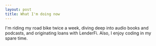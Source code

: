 ```yaml
---
layout: post
title: What I'm doing now
---
```


I'm riding my road bike twice a week, diving deep into audio books and podcasts, and originating loans with LenderFi.  Also, I enjoy coding in my spare time.
